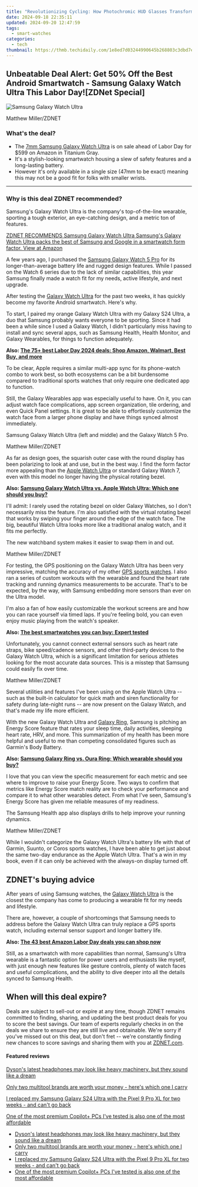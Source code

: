 ```yaml
---
title: "Revolutionizing Cycling: How Photochromic HUD Glasses Transformed My Ride - Insights From ZDNet"
date: 2024-09-18 22:35:11
updated: 2024-09-20 12:47:59
tags:
  - smart-watches
categories:
  - tech
thumbnail: https://thmb.techidaily.com/1e8ed7d03244990645b268803c3dbd7e538910f876a7a096244cc5d3946c5238.jpg
---
```


## Unbeatable Deal Alert: Get 50% Off the Best Android Smartwatch - Samsung Galaxy Watch Ultra This Labor Day![ZDNet Special]

![Samsung Galaxy Watch Ultra](https://www.zdnet.com/a/img/resize/f22bd83dfaa29a40da1c14ca813693578a8dd6d1/2024/07/18/02223cd4-bdad-4c3c-a727-4fdf73d78684/galaxy-watch-ultra1.jpg?auto=webp&precrop=1216,684,x147,y140&width=1280)

Matthew Miller/ZDNET

### What's the deal?

* The [7mm Samsung Galaxy Watch Ultra](https://buy.geni.us/Proxy.ashx?TSID=368250&GR%5FURL=https%3A%2F%2Fwww.amazon.com%2FSAMSUNG-Smartwatch-Wellness-Tracking-Manufacturer%2Fdp%2FB0D1YL96ND%2Fref%3Dsr%5F1%5F1%3Fth%3D1%26tag%3Dzd-buy-button-20%26ascsubtag%3D%5F%5FCOM%5FCLICK%5FID%5F%5F%7Cc4c94ee9-a57a-4252-9a9e-25a3c1937a38%7Cdtp&dtb=1) is on sale ahead of Labor Day for $599 on Amazon in Titanium Gray.
* It's a stylish-looking smartwatch housing a slew of safety features and a long-lasting battery.
* However it's only available in a single size (47mm to be exact) meaning this may not be a good fit for folks with smaller wrists.

---

### Why is this deal ZDNET recommended?

Samsung's Galaxy Watch Ultra is the company's top-of-the-line wearable, sporting a tough exterior, an eye-catching design, and a metric ton of features.

[ZDNET RECOMMENDS Samsung Galaxy Watch Ultra Samsung's Galaxy Watch Ultra packs the best of Samsung and Google in a smartwatch form factor. View at Amazon](https://buy.geni.us/Proxy.ashx?TSID=368250&GR%5FURL=https%3A%2F%2Fwww.amazon.com%2FSAMSUNG-Smartwatch-Tracking-Titanium-Manufacturer%2Fdp%2FB0D7F1LS4Q%3Ftag%3Dzd-buy-button-20%26ascsubtag%3D%5F%5FCOM%5FCLICK%5FID%5F%5F%7Cc4c94ee9-a57a-4252-9a9e-25a3c1937a38%7Cdtp&dtb=1)

A few years ago, I purchased the [Samsung Galaxy Watch 5 Pro](https://www.zdnet.com/article/samsung-galaxy-watch-5-pro-review/) for its longer-than-average battery life and rugged design features. While I passed on the Watch 6 series due to the lack of similar capabilities, this year Samsung finally made a watch fit for my needs, active lifestyle, and next upgrade.

After testing the [Galaxy Watch Ultra](https://buy.geni.us/Proxy.ashx?TSID=368250&GR%5FURL=https%3A%2F%2Fwww.amazon.com%2FSAMSUNG-Smartwatch-Tracking-Titanium-Manufacturer%2Fdp%2FB0D7F1LS4Q%3Ftag%3Dzd-buy-button-20%26ascsubtag%3D%5F%5FCOM%5FCLICK%5FID%5F%5F%7Cc4c94ee9-a57a-4252-9a9e-25a3c1937a38%7Cdtp&dtb=1) for the past two weeks, it has quickly become my favorite Android smartwatch. Here's why.

To start, I paired my orange Galaxy Watch Ultra with my Galaxy S24 Ultra, a duo that Samsung probably wants everyone to be sporting. Since it had been a while since I used a Galaxy Watch, I didn't particularly miss having to install and sync several apps, such as Samsung Health, Health Monitor, and Galaxy Wearables, for things to function adequately.

**Also: [The 75+ best Labor Day 2024 deals: Shop Amazon, Walmart, Best Buy, and more](https://www.zdnet.com/article/best-labor-day-deals-2024-8-29/)**

To be clear, Apple requires a similar multi-app sync for its phone-watch combo to work best, so both ecosystems can be a bit burdensome compared to traditional sports watches that only require one dedicated app to function.

Still, the Galaxy Wearables app was especially useful to have. On it, you can adjust watch face complications, app screen organization, tile ordering, and even Quick Panel settings. It is great to be able to effortlessly customize the watch face from a larger phone display and have things synced almost immediately.

Samsung Galaxy Watch Ultra (left and middle) and the Galaxy Watch 5 Pro.

Matthew Miller/ZDNET

As far as design goes, the squarish outer case with the round display has been polarizing to look at and use, but in the best way. I find the form factor more appealing than the [Apple Watch Ultra](https://www.zdnet.com/article/apple-watch-ultra-review/) or standard Galaxy Watch 7, even with this model no longer having the physical rotating bezel.

**Also: [Samsung Galaxy Watch Ultra vs. Apple Watch Ultra: Which one should you buy?](https://www.zdnet.com/article/samsung-galaxy-watch-ultra-vs-apple-watch-ultra-which-one-should-you-buy/)**

I'll admit: I rarely used the rotating bezel on older Galaxy Watches, so I don't necessarily miss the feature. I'm also satisfied with the virtual rotating bezel that works by swiping your finger around the edge of the watch face. The big, beautiful Watch Ultra looks more like a traditional analog watch, and it fits me perfectly.

The new watchband system makes it easier to swap them in and out.

Matthew Miller/ZDNET

For testing, the GPS positioning on the Galaxy Watch Ultra has been very impressive, matching the accuracy of my other [GPS sports watches](https://www.zdnet.com/article/best-sports-watch/). I also ran a series of custom workouts with the wearable and found the heart rate tracking and running dynamics measurements to be accurate. That's to be expected, by the way, with Samsung embedding more sensors than ever on the Ultra model. 

I'm also a fan of how easily customizable the workout screens are and how you can race yourself via timed laps. If you're feeling bold, you can even enjoy music playing from the watch's speaker.

**Also: [The best smartwatches you can buy: Expert tested](https://www.zdnet.com/article/best-smartwatch/)**

Unfortunately, you cannot connect external sensors such as heart rate straps, bike speed/cadence sensors, and other third-party devices to the Galaxy Watch Ultra, which is a significant limitation for serious athletes looking for the most accurate data sources. This is a misstep that Samsung could easily fix over time.

Matthew Miller/ZDNET

Several utilities and features I've been using on the Apple Watch Ultra -- such as the built-in calculator for quick math and siren functionality for safety during late-night runs -- are now present on the Galaxy Watch, and that's made my life more efficient.

With the new Galaxy Watch Ultra and [Galaxy Ring](https://www.zdnet.com/article/samsung-unveils-galaxy-ring-key-features-price-and-everything-you-need-to-know/), Samsung is pitching an Energy Score feature that rates your sleep time, daily activities, sleeping heart rate, HRV, and more. This summarization of my health has been more helpful and useful to me than competing consolidated figures such as Garmin's Body Battery.

**Also: [Samsung Galaxy Ring vs. Oura Ring: Which wearable should you buy?](https://www.zdnet.com/article/samsung-galaxy-ring-vs-oura-ring-which-wearable-should-you-buy/)**

I love that you can view the specific measurement for each metric and see where to improve to raise your Energy Score. Two ways to confirm that metrics like Energy Score match reality are to check your performance and compare it to what other wearables detect. From what I've seen, Samsung's Energy Score has given me reliable measures of my readiness.

The Samsung Health app also displays drills to help improve your running dynamics.

Matthew Miller/ZDNET

While I wouldn't categorize the Galaxy Watch Ultra's battery life with that of Garmin, Suunto, or Coros sports watches, I have been able to get just about the same two-day endurance as the Apple Watch Ultra. That's a win in my book, even if it can only be achieved with the always-on display turned off.

## ZDNET's buying advice

After years of using Samsung watches, the [Galaxy Watch Ultra](https://shop-links.co/link/?url=https%3A%2F%2Fwww.samsung.com%2Fus%2Fwatches%2Fgalaxy-watch-ultra%2Fbuy%2Fgalaxy-watch-ultra-47mm-titanium-gray-sm-l705udaaxaa%2F&publisher_slug=itechdaily19598&exclusive=1) is the closest the company has come to producing a wearable fit for my needs and lifestyle. 

There are, however, a couple of shortcomings that Samsung needs to address before the Galaxy Watch Ultra can truly replace a GPS sports watch, including external sensor support and longer battery life.

**Also: [The 43 best Amazon Labor Day deals you can shop now](https://www.zdnet.com/home-and-office/best-labor-day-amazon-deals-2024/)**

Still, as a smartwatch with more capabilities than normal, Samsung's Ultra wearable is a fantastic option for power users and enthusiasts like myself, with just enough new features like gesture controls, plenty of watch faces and useful complications, and the ability to dive deeper into all the details synced to Samsung Health.

## When will this deal expire?

Deals are subject to sell-out or expire at any time, though ZDNET remains committed to finding, sharing, and updating the best product deals for you to score the best savings. Our team of experts regularly checks in on the deals we share to ensure they are still live and obtainable. We're sorry if you've missed out on this deal, but don't fret -- we're constantly finding new chances to score savings and sharing them with you at [ZDNET.com](https://www.zdnet.com/). 

#### Featured reviews

[Dyson's latest headphones may look like heavy machinery, but they sound like a dream](https://www.zdnet.com/article/i-tested-dysons-500-flagship-headphones-and-theyre-more-competitive-than-expected/ "Dyson's latest headphones may look like heavy machinery, but they sound like a dream")

[Only two multitool brands are worth your money - here's which one I carry](https://www.zdnet.com/article/only-two-multitool-brands-are-worth-your-money-heres-which-one-i-carry/ "Only two multitool brands are worth your money - here's which one I carry")

[I replaced my Samsung Galaxy S24 Ultra with the Pixel 9 Pro XL for two weeks - and can't go back](https://www.zdnet.com/article/i-replaced-my-samsung-galaxy-s24-ultra-with-the-pixel-9-pro-xl-for-two-weeks-and-cant-go-back/ "I replaced my Samsung Galaxy S24 Ultra with the Pixel 9 Pro XL for two weeks - and can't go back")

[One of the most premium Copilot+ PCs I've tested is also one of the most affordable](https://www.zdnet.com/article/one-of-the-most-premium-copilot-pcs-ive-tested-is-also-one-of-the-most-affordable/ "One of the most premium Copilot+ PCs I've tested is also one of the most affordable")

* [Dyson's latest headphones may look like heavy machinery, but they sound like a dream](https://www.zdnet.com/article/i-tested-dysons-500-flagship-headphones-and-theyre-more-competitive-than-expected/ "Dyson's latest headphones may look like heavy machinery, but they sound like a dream")
* [Only two multitool brands are worth your money - here's which one I carry](https://www.zdnet.com/article/only-two-multitool-brands-are-worth-your-money-heres-which-one-i-carry/ "Only two multitool brands are worth your money - here's which one I carry")
* [I replaced my Samsung Galaxy S24 Ultra with the Pixel 9 Pro XL for two weeks - and can't go back](https://www.zdnet.com/article/i-replaced-my-samsung-galaxy-s24-ultra-with-the-pixel-9-pro-xl-for-two-weeks-and-cant-go-back/ "I replaced my Samsung Galaxy S24 Ultra with the Pixel 9 Pro XL for two weeks - and can't go back")
* [One of the most premium Copilot+ PCs I've tested is also one of the most affordable](https://www.zdnet.com/article/one-of-the-most-premium-copilot-pcs-ive-tested-is-also-one-of-the-most-affordable/ "One of the most premium Copilot+ PCs I've tested is also one of the most affordable")

<ins class="adsbygoogle"
     style="display:block"
     data-ad-format="autorelaxed"
     data-ad-client="ca-pub-7571918770474297"
     data-ad-slot="1223367746"></ins>



<ins class="adsbygoogle"
     style="display:block"
     data-ad-client="ca-pub-7571918770474297"
     data-ad-slot="8358498916"
     data-ad-format="auto"
     data-full-width-responsive="true"></ins>

